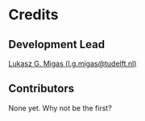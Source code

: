 # Credits

## Development Lead

[Lukasz G. Migas (l.g.migas@tudelft.nl)](mailto:l.g.migas@tudelft.nl)

## Contributors

None yet. Why not be the first?
